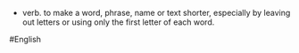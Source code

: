 - verb. 
	to make a word, phrase, name or text shorter, especially by leaving out letters or using only the first letter of each word.

#English 
